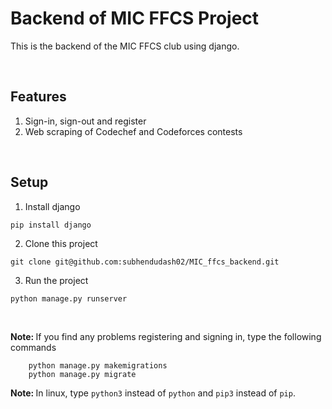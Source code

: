# Backend of MIC FFCS Project

This is the backend of the MIC FFCS club using django.

<br>

## Features

1. Sign-in, sign-out and register
2. Web scraping of Codechef and Codeforces contests

<br>

## Setup

1. Install django

```
pip install django
```

2. Clone this project

```
git clone git@github.com:subhendudash02/MIC_ffcs_backend.git
```

3. Run the project

```
python manage.py runserver
```

<br>

<b>Note: </b> If you find any problems registering and signing in, type the following commands

```
    python manage.py makemigrations
    python manage.py migrate
```

<b>Note: </b> In linux, type `python3` instead of `python` and `pip3` instead of `pip`.